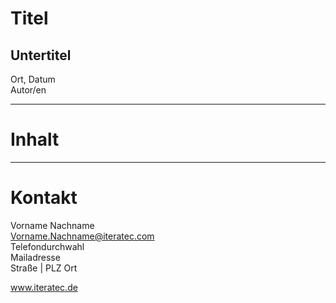 <!-- .slide: class="title-slide" -->

<div class="text-box primary">

# Titel
## Untertitel

</div>

Ort, Datum<br/>
Autor/en

<!-- .element: class="title-meta" -->

---

# Inhalt

---
<!-- .slide: class="contact-slide" -->

<div class="text-box primary">

# Kontakt

Vorname Nachname<br/>
[Vorname.Nachname@iteratec.com](mailto:Vorname.Nachname@iteratec.com)<br/>
Telefondurchwahl<br/>
Mailadresse<br/>
Straße | PLZ Ort

</div>

www.iteratec.de
<!-- .element: class="contact-meta" -->

